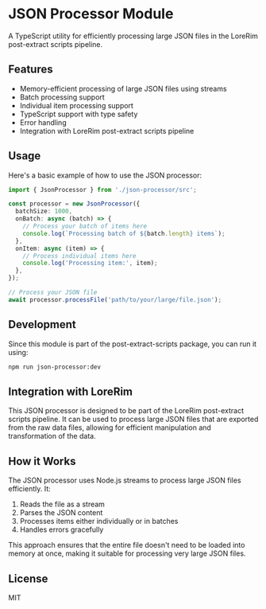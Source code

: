 # JSON Processor Module

A TypeScript utility for efficiently processing large JSON files in the LoreRim post-extract scripts pipeline.

## Features

- Memory-efficient processing of large JSON files using streams
- Batch processing support
- Individual item processing support
- TypeScript support with type safety
- Error handling
- Integration with LoreRim post-extract scripts pipeline

## Usage

Here's a basic example of how to use the JSON processor:

```typescript
import { JsonProcessor } from './json-processor/src';

const processor = new JsonProcessor({
  batchSize: 1000,
  onBatch: async (batch) => {
    // Process your batch of items here
    console.log(`Processing batch of ${batch.length} items`);
  },
  onItem: async (item) => {
    // Process individual items here
    console.log('Processing item:', item);
  },
});

// Process your JSON file
await processor.processFile('path/to/your/large/file.json');
```

## Development

Since this module is part of the post-extract-scripts package, you can run it using:

```bash
npm run json-processor:dev
```

## Integration with LoreRim

This JSON processor is designed to be part of the LoreRim post-extract scripts pipeline. It can be used to process large JSON files that are exported from the raw data files, allowing for efficient manipulation and transformation of the data.

## How it Works

The JSON processor uses Node.js streams to process large JSON files efficiently. It:

1. Reads the file as a stream
2. Parses the JSON content
3. Processes items either individually or in batches
4. Handles errors gracefully

This approach ensures that the entire file doesn't need to be loaded into memory at once, making it suitable for processing very large JSON files.

## License

MIT 